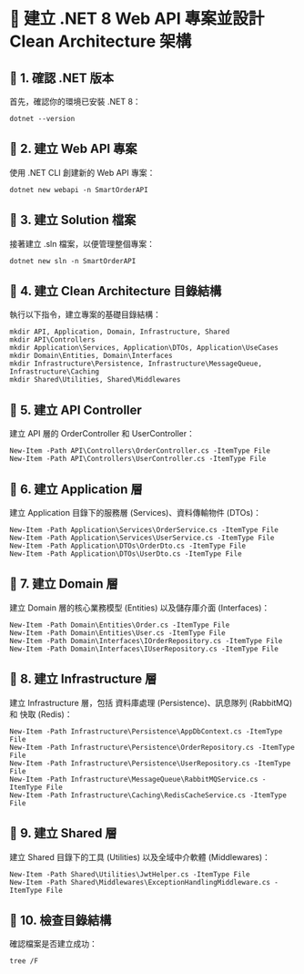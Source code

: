 # 🚀 建立 .NET 8 Web API 專案並設計 Clean Architecture 架構

## **📌 1. 確認 .NET 版本**
首先，確認你的環境已安裝 .NET 8：
```shell
dotnet --version
```

## **📌 2. 建立 Web API 專案**
使用 .NET CLI 創建新的 Web API 專案：
```shell
dotnet new webapi -n SmartOrderAPI
```

## **📌 3. 建立 Solution 檔案**
接著建立 .sln 檔案，以便管理整個專案：
```shell
dotnet new sln -n SmartOrderAPI
```

## **📌 4. 建立 Clean Architecture 目錄結構**
執行以下指令，建立專案的基礎目錄結構：
```shell
mkdir API, Application, Domain, Infrastructure, Shared
mkdir API\Controllers
mkdir Application\Services, Application\DTOs, Application\UseCases
mkdir Domain\Entities, Domain\Interfaces
mkdir Infrastructure\Persistence, Infrastructure\MessageQueue, Infrastructure\Caching
mkdir Shared\Utilities, Shared\Middlewares
```

## **📌 5. 建立 API Controller**
建立 API 層的 OrderController 和 UserController：
```shell
New-Item -Path API\Controllers\OrderController.cs -ItemType File
New-Item -Path API\Controllers\UserController.cs -ItemType File
```

## **📌 6. 建立 Application 層**
建立 Application 目錄下的服務層 (Services)、資料傳輸物件 (DTOs)：
```shell
New-Item -Path Application\Services\OrderService.cs -ItemType File
New-Item -Path Application\Services\UserService.cs -ItemType File
New-Item -Path Application\DTOs\OrderDto.cs -ItemType File
New-Item -Path Application\DTOs\UserDto.cs -ItemType File
```

## **📌 7. 建立 Domain 層**
建立 Domain 層的核心業務模型 (Entities) 以及儲存庫介面 (Interfaces)：
```shell
New-Item -Path Domain\Entities\Order.cs -ItemType File
New-Item -Path Domain\Entities\User.cs -ItemType File
New-Item -Path Domain\Interfaces\IOrderRepository.cs -ItemType File
New-Item -Path Domain\Interfaces\IUserRepository.cs -ItemType File
```

## **📌 8. 建立 Infrastructure 層**
建立 Infrastructure 層，包括 資料庫處理 (Persistence)、訊息隊列 (RabbitMQ) 和 快取 (Redis)：
```shell
New-Item -Path Infrastructure\Persistence\AppDbContext.cs -ItemType File
New-Item -Path Infrastructure\Persistence\OrderRepository.cs -ItemType File
New-Item -Path Infrastructure\Persistence\UserRepository.cs -ItemType File
New-Item -Path Infrastructure\MessageQueue\RabbitMQService.cs -ItemType File
New-Item -Path Infrastructure\Caching\RedisCacheService.cs -ItemType File
```

## **📌 9. 建立 Shared 層**
建立 Shared 目錄下的工具 (Utilities) 以及全域中介軟體 (Middlewares)：
```shell
New-Item -Path Shared\Utilities\JwtHelper.cs -ItemType File
New-Item -Path Shared\Middlewares\ExceptionHandlingMiddleware.cs -ItemType File
```

## **📌 10. 檢查目錄結構**
確認檔案是否建立成功：
```shell
tree /F
```
